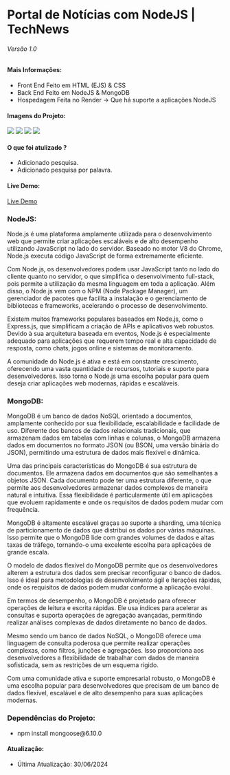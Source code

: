 <h1>Portal de Notícias com NodeJS | TechNews</h1>
<h6>Versão 1.0</h6>

<h4>Mais Informações:</h4>
<ul>
  <li>Front End Feito em HTML (EJS) & CSS</li>
  <li>Back End Feito em NodeJS & MongoDB</li>
  <li>Hospedagem Feita no Render -> Que há suporte a aplicações NodeJS</li>
</ul>

<h4>Imagens do Projeto:</h4>
<img src="https://uploaddeimagens.com.br/images/004/806/656/full/thumbnail.png?1719721117"/>
<img src="https://uploaddeimagens.com.br/images/004/806/657/full/thumbnail.png?1719721303"/>
<img src="https://uploaddeimagens.com.br/images/004/806/659/full/thumbnail.png?1719721393"/>
<img src="https://uploaddeimagens.com.br/images/004/806/660/full/thumbnail.png?1719721463"/>

<h4>O que foi atulizado ?</h4>
<ul>
  <li>Adicionado pesquisa.</li>
  <li>Adicionado pesquisa por palavra.</li>
</ul>

<h4>Live Demo:</h4>
<a href="https://technews-hxey.onrender.com/">Live Demo</a>


<h3>NodeJS:</h3>
<p>Node.js é uma plataforma amplamente utilizada para o desenvolvimento web que permite criar aplicações escaláveis e de alto desempenho utilizando JavaScript no lado do servidor. Baseado no motor V8 do Chrome, Node.js executa código JavaScript de forma extremamente eficiente.</p>

<p>Com Node.js, os desenvolvedores podem usar JavaScript tanto no lado do cliente quanto no servidor, o que simplifica o desenvolvimento full-stack, pois permite a utilização da mesma linguagem em toda a aplicação. Além disso, o Node.js vem com o NPM (Node Package Manager), um gerenciador de pacotes que facilita a instalação e o gerenciamento de bibliotecas e frameworks, acelerando o processo de desenvolvimento.</p>

<p>Existem muitos frameworks populares baseados em Node.js, como o Express.js, que simplificam a criação de APIs e aplicativos web robustos. Devido à sua arquitetura baseada em eventos, Node.js é especialmente adequado para aplicações que requerem tempo real e alta capacidade de resposta, como chats, jogos online e sistemas de monitoramento.</p>

<p>A comunidade do Node.js é ativa e está em constante crescimento, oferecendo uma vasta quantidade de recursos, tutoriais e suporte para desenvolvedores. Isso torna o Node.js uma escolha popular para quem deseja criar aplicações web modernas, rápidas e escaláveis.</p>

<h3>MongoDB:</h3>
<p>MongoDB é um banco de dados NoSQL orientado a documentos, amplamente conhecido por sua flexibilidade, escalabilidade e facilidade de uso. Diferente dos bancos de dados relacionais tradicionais, que armazenam dados em tabelas com linhas e colunas, o MongoDB armazena dados em documentos no formato JSON (ou BSON, uma versão binária do JSON), permitindo uma estrutura de dados mais flexível e dinâmica.</p>
<p>Uma das principais características do MongoDB é sua estrutura de documentos. Ele armazena dados em documentos que são semelhantes a objetos JSON. Cada documento pode ter uma estrutura diferente, o que permite aos desenvolvedores armazenar dados complexos de maneira natural e intuitiva. Essa flexibilidade é particularmente útil em aplicações que evoluem rapidamente e onde os requisitos de dados podem mudar com frequência.</p>
<p>MongoDB é altamente escalável graças ao suporte a sharding, uma técnica de particionamento de dados que distribui os dados por várias máquinas. Isso permite que o MongoDB lide com grandes volumes de dados e altas taxas de tráfego, tornando-o uma excelente escolha para aplicações de grande escala.</p>
<p>O modelo de dados flexível do MongoDB permite que os desenvolvedores alterem a estrutura dos dados sem precisar reconfigurar o banco de dados. Isso é ideal para metodologias de desenvolvimento ágil e iterações rápidas, onde os requisitos de dados podem mudar conforme a aplicação evolui.</p>
<p>Em termos de desempenho, o MongoDB é projetado para oferecer operações de leitura e escrita rápidas. Ele usa índices para acelerar as consultas e suporta operações de agregação avançadas, permitindo realizar análises complexas de dados diretamente no banco de dados.</p>
<p>Mesmo sendo um banco de dados NoSQL, o MongoDB oferece uma linguagem de consulta poderosa que permite realizar operações complexas, como filtros, junções e agregações. Isso proporciona aos desenvolvedores a flexibilidade de trabalhar com dados de maneira sofisticada, sem as restrições de um esquema rígido.</p>
<p>Com uma comunidade ativa e suporte empresarial robusto, o MongoDB é uma escolha popular para desenvolvedores que precisam de um banco de dados flexível, escalável e de alto desempenho para suas aplicações modernas.</p>

<h3>Dependências do Projeto:</h3>
<ul>
  <li>npm install mongoose@6.10.0</li>
</ul>

<h4>Atualização:</h4>
<ul>
  <li>Última Atualização: 30/06/2024</li>
</ul>
